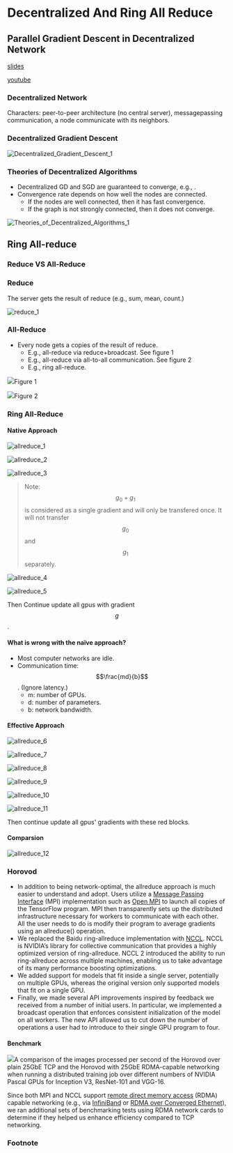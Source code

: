 # Decentralized And Ring All Reduce

## Parallel Gradient Descent in Decentralized Network

[slides](https://github.com/wangshusen/DeepLearning/blob/master/Slides/14_Parallel_3.pdf)

[youtube](https://www.youtube.com/watch?v=rj-hjS5L8Bw)

### Decentralized Network

Characters: peer-to-peer architecture \(no central server\), messagepassing communication, a node communicate with its neighbors.

### Decentralized Gradient Descent

![Decentralized_Gradient_Descent_1](../.gitbook/assets/Decentralized_Gradient_Descent_1.png)

### Theories of Decentralized Algorithms

- Decentralized GD and SGD are guaranteed to converge, e.g., .
- Convergence rate depends on how well the nodes are connected.
  - If the nodes are well connected, then it has fast convergence.
  - If the graph is not strongly connected, then it does not converge.

![Theories_of_Decentralized_Algorithms_1](../.gitbook/assets/Theories_of_Decentralized_Algorithms_1.png)

## Ring All-reduce

### Reduce VS All-Reduce

### Reduce

The server gets the result of reduce \(e.g., sum, mean, count.\)

![reduce_1](../.gitbook/assets/reduce_1.png)

### All-Reduce

- Every node gets a copies of the result of reduce.
  - E.g., all-reduce via reduce+broadcast. See figure 1
  - E.g., all-reduce via all-to-all communication. See figure 2
  - E.g., ring all-reduce.

![](../.gitbook/assets/reduce_2.png)Figure 1

![](../.gitbook/assets/reduce_3.png)Figure 2

### Ring All-Reduce

#### Native Approach

![allreduce_1](../.gitbook/assets/allreduce_1.png)

![allreduce_2](../.gitbook/assets/allreduce_2.png)

![allreduce_3](../.gitbook/assets/allreduce_3.png)

> Note: $$g_0+g_1$$ is considered as a single gradient and will only be transfered once. It will not transfer $$g_0$$ and $$g_1$$ separately.

![allreduce_4](../.gitbook/assets/allreduce_4.png)

![allreduce_5](../.gitbook/assets/allreduce_5.png)

Then Continue update all gpus with gradient $$g$$.

#### What is wrong with the naïve approach?

- Most computer networks are idle.
- Communication time: $$\frac{md}{b}$$. \(Ignore latency.\)
  - m: number of GPUs.
  - d: number of parameters.
  - b: network bandwidth.

#### Effective Approach

![allreduce_6](../.gitbook/assets/allreduce_6.png)

![allreduce_7](../.gitbook/assets/allreduce_7.png)

![allreduce_8](../.gitbook/assets/allreduce_8.png)

![allreduce_9](../.gitbook/assets/allreduce_9.png)

![allreduce_10](../.gitbook/assets/allreduce_10.png)

![allreduce_11](../.gitbook/assets/allreduce_11.png)

Then continue update all gpus' gradients with these red blocks.

#### Comparsion

![allreduce_12](../.gitbook/assets/allreduce_12.png)

### Horovod

- In addition to being network-optimal, the allreduce approach is much easier to understand and adopt. Users utilize a [Message Passing Interface](http://mpi-forum.org/) \(MPI\) implementation such as [Open MPI](https://www.open-mpi.org/) to launch all copies of the TensorFlow program. MPI then transparently sets up the distributed infrastructure necessary for workers to communicate with each other. All the user needs to do is modify their program to average gradients using an allreduce\(\) operation.
- We replaced the Baidu ring-allreduce implementation with [NCCL](https://developer.nvidia.com/nccl). NCCL is NVIDIA’s library for collective communication that provides a highly optimized version of ring-allreduce. NCCL 2 introduced the ability to run ring-allreduce across multiple machines, enabling us to take advantage of its many performance boosting optimizations.
- We added support for models that fit inside a single server, potentially on multiple GPUs, whereas the original version only supported models that fit on a single GPU.
- Finally, we made several API improvements inspired by feedback we received from a number of initial users. In particular, we implemented a broadcast operation that enforces consistent initialization of the model on all workers. The new API allowed us to cut down the number of operations a user had to introduce to their single GPU program to four.

#### Benchmark

![](../.gitbook/assets/horovod_benchmark.png)A comparison of the images processed per second of the Horovod over plain 25GbE TCP and the Horovod with 25GbE RDMA-capable networking when running a distributed training job over different numbers of NVIDIA Pascal GPUs for Inception V3, ResNet-101 and VGG-16.

Since both MPI and NCCL support [remote direct memory access](https://en.wikipedia.org/wiki/Remote_direct_memory_access) \(RDMA\) capable networking \(e.g., via [InfiniBand](https://en.wikipedia.org/wiki/InfiniBand) or [RDMA over Converged Ethernet](https://en.wikipedia.org/wiki/RDMA_over_Converged_Ethernet)\), we ran additional sets of benchmarking tests using RDMA network cards to determine if they helped us enhance efficiency compared to TCP networking.

### Footnote
